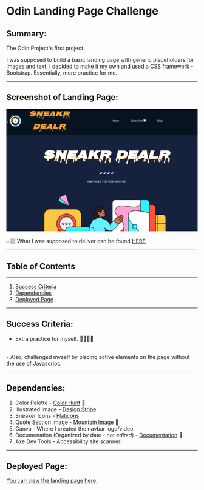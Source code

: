 
# Odin Landing Page Challenge

## Summary:


The Odin Project's first project. 

I was supposed to build a basic landing page with generic placeholders for images and text. I decided to make it my own and used a CSS framework - Bootstrap. Essentially, more practice for me.

***

## Screenshot of Landing Page:

![Landing Page Screenshot](/images/Screenshot.png "Landing Page Still")

👉🏽 What I was supposed to deliver can be found [HERE](https://cdn.statically.io/gh/TheOdinProject/curriculum/81a5d553f4073e593d23a6ab00d50eef8620796d/foundations/html_css/project/imgs/01.png)

***

## Table of Contents
***
1. [Success Criteria](#SuccessCriteria)
2. [Dependencies](#Dependencies)
3. [Deployed Page](#DeployedPage)

***

## Success Criteria:

- Extra practice for myself. 🤷🏽‍♂️🎉  
<br>
- Also, challenged myself by placing active elements on the page without the use of Javascript. 

***

## Dependencies:

1. Color Palette - [Color Hunt](https://colorhunt.co/) 🎨
2. Illustrated Image - [Design Stripe](https://designstripe.com/)
3. Sneaker Icons - [Flaticons](https://www.flaticon.com/)
4. Quote Section Image - [Mountain Image](https://www.pexels.com/photo/gray-and-brown-mountain-417173/) 📸
5. Canva - Where I created the navbar logo/video.
6. Documenation (Organized by date - *not edited*) - [Documentation](https://www.notion.so/dediosprogramming/Odin-Landing-Page-965fd444c2554ceea97a1d20bce50e99) 📝
7. Axe Dev Tools - Accessibility site scanner. 

***

## Deployed Page:

[You can view the landing page here.](https://1dedios.github.io/odin-landing-page/)
